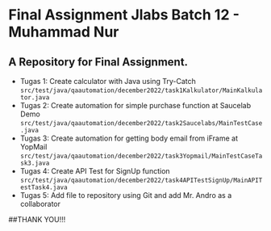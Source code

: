 # Final Assignment Jlabs Batch 12 - Muhammad Nur

## A Repository for Final Assignment.

* Tugas 1: Create calculator with Java using Try-Catch
`src/test/java/qaautomation/december2022/task1Kalkulator/MainKalkulator.java`
* Tugas 2: Create automation for simple purchase function at Saucelab Demo
`src/test/java/qaautomation/december2022/task2Saucelabs/MainTestCase.java`
* Tugas 3: Create automation for getting body email from iFrame at YopMail
`src/test/java/qaautomation/december2022/task3Yopmail/MainTestCaseTask3.java`
* Tugas 4: Create API Test for SignUp function
`src/test/java/qaautomation/december2022/task4APITestSignUp/MainAPITestTask4.java`
* Tugas 5: Add file to repository using Git and add Mr. Andro as a collaborator

##THANK YOU!!!
